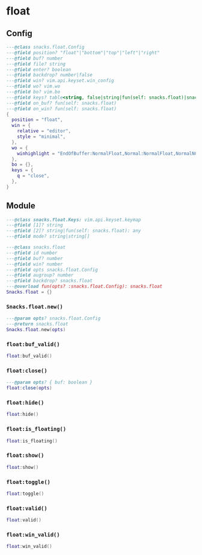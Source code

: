 # float

<!-- docgen -->

## Config

```lua
---@class snacks.float.Config
---@field position? "float"|"bottom"|"top"|"left"|"right"
---@field buf? number
---@field file? string
---@field enter? boolean
---@field backdrop? number|false
---@field win? vim.api.keyset.win_config
---@field wo? vim.wo
---@field bo? vim.bo
---@field keys? table<string, false|string|fun(self: snacks.float)|snacks.float.Keys>
---@field on_buf? fun(self: snacks.float)
---@field on_win? fun(self: snacks.float)
{
  position = "float",
  win = {
    relative = "editor",
    style = "minimal",
  },
  wo = {
    winhighlight = "EndOfBuffer:NormalFloat,Normal:NormalFloat,NormalNC:NormalFloat",
  },
  bo = {},
  keys = {
    q = "close",
  },
}
```

## Module

```lua
---@class snacks.float.Keys: vim.api.keyset.keymap
---@field [1]? string
---@field [2]? string|fun(self: snacks.float): any
---@field mode? string|string[]
```

```lua
---@class snacks.float
---@field id number
---@field buf? number
---@field win? number
---@field opts snacks.float.Config
---@field augroup? number
---@field backdrop? snacks.float
---@overload fun(opts? :snacks.float.Config): snacks.float
Snacks.float = {}
```

### `Snacks.float.new()`

```lua
---@param opts? snacks.float.Config
---@return snacks.float
Snacks.float.new(opts)
```

### `float:buf_valid()`

```lua
float:buf_valid()
```

### `float:close()`

```lua
---@param opts? { buf: boolean }
float:close(opts)
```

### `float:hide()`

```lua
float:hide()
```

### `float:is_floating()`

```lua
float:is_floating()
```

### `float:show()`

```lua
float:show()
```

### `float:toggle()`

```lua
float:toggle()
```

### `float:valid()`

```lua
float:valid()
```

### `float:win_valid()`

```lua
float:win_valid()
```

